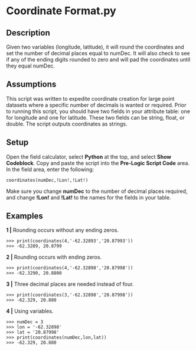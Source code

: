 # Coordinate Format.py

## Description

Given two variables (longitude, latitude), it will round the coordinates and set the number of decimal places equal to numDec. It will also check to see if any of the ending digits rounded to zero and will pad the coordinates until they equal numDec.

## Assumptions

This script was written to expedite coordinate creation for large point datasets where a specific number of decimals is wanted or required. Prior to running this script, you should have two fields in your attribute table: one for longitude and one for latitude. These two fields can be string, float, or double. The script outputs coordinates as strings.

## Setup

Open the field calculator, select **Python** at the top, and select **Show Codeblock**. Copy and paste the script into the **Pre-Logic Script Code** area. In the field area, enter the following:

```
coordinates(numDec,!Lon!,!Lat!)
```

Make sure you change **numDec** to the number of decimal places required, and change **!Lon!** and **!Lat!** to the names for the fields in your table.

## Examples

**1 |** Rounding occurs without any ending zeros.

```
>>> print(coordinates(4,'-62.32893','20.87993'))
>>> -62.3289, 20.8799
```

**2 |** Rounding occurs with ending zeros.

```
>>> print(coordinates(4,'-62.32898','20.87998'))
>>> -62.3290, 20.8800
```

**3 |** Three decimal places are needed instead of four.

```
>>> print(coordinates(3,'-62.32898','20.87998'))
>>> -62.329, 20.880
```

**4 |** Using variables.

```
>>> numDec = 3
>>> lon = '-62.32898'
>>> lat = '20.87998'
>>> print(coordinates(numDec,lon,lat))
>>> -62.329, 20.880
```

